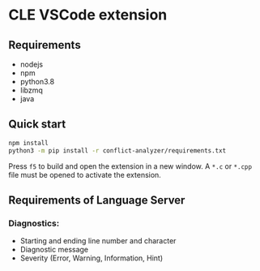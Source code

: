 # CLE VSCode extension 

## Requirements

- nodejs
- npm
- python3.8
- libzmq
- java

## Quick start

```bash
npm install
python3 -m pip install -r conflict-analyzer/requirements.txt
```

Press `f5` to build and open the extension in a new window. 
A `*.c` or `*.cpp` file must be opened to activate the extension. 

## Requirements of Language Server

### Diagnostics:
- Starting and ending line number and character
- Diagnostic message
- Severity (Error, Warning, Information, Hint)
